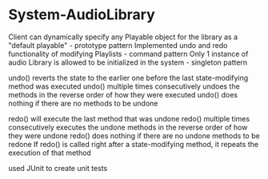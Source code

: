 # System-AudioLibrary

Client can dynamically specify any Playable object for the library as a "default playable" - prototype pattern
Implemented undo and redo functionality of modifying Playlists - command pattern
Only 1 instance of audio Library is allowed to be initialized in the system - singleton pattern

undo() reverts the state to the earlier one before the last state-modifying method was executed
undo() multiple times consecutively undoes the methods in the reverse order of how they were executed
undo() does nothing if there are no methods to be undone

redo() will execute the last method that was undone
redo() multiple times consecutively executes the undone methods in the reverse order of how they were undone
redo() does nothing if there are no undone methods to be redone
If redo() is called right after a state-modifying method, it repeats the execution of that method

used JUnit to create unit tests
